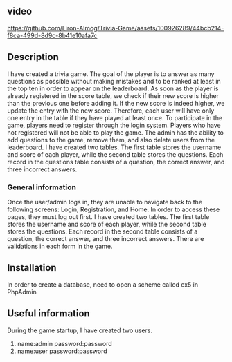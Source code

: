 
## video
https://github.com/Liron-Almog/Trivia-Game/assets/100926289/44bcb214-f8ca-499d-8d9c-8b41e10afa7c


## Description

I have created a trivia game. The goal of the player is to answer as
many questions as possible without making mistakes and to be ranked at least
in the top ten in order to appear on the leaderboard. As soon as the player is already registered in the 
score table, we check if their new score is higher than the previous one before adding it. If the new score is
indeed higher, we update the entry with the new score. Therefore, each user will have only one entry in
the table if they have played at least once.
To participate in the game, 
players need to register through the login system. Players who have not registered 
will not be able to play the game. The admin has the ability to add questions to the game,
remove them, and also delete users from the leaderboard. I have created two tables. The first
table stores the username and score of each player, while the second table stores the questions.
Each record in the questions table consists of a question, the 
correct answer, and three incorrect answers.

### General information

Once the user/admin logs in, they are unable to navigate back to the following screens: Login, 
Registration, and Home. In order to access these pages, they must log out first.
I have created two tables. The first table stores the username and score of each player,
while the second table stores the questions.
Each record in the second table consists of a question, the correct answer, and three incorrect answers.
There are validations in each form in the game.

## Installation

In order to create a database,
need to open a scheme called ex5 in PhpAdmin

## Useful information

During the game startup, I have created two users.
1. name:admin password:password
2. name:user password:password
